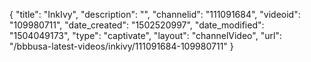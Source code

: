{
    "title": "InkIvy",
    "description": "",
    "channelid": "111091684",
    "videoid": "109980711",
    "date_created": "1502520997",
    "date_modified": "1504049173",
    "type": "captivate",
    "layout": "channelVideo",
    "url": "\/bbbusa-latest-videos\/inkivy\/111091684-109980711"
}